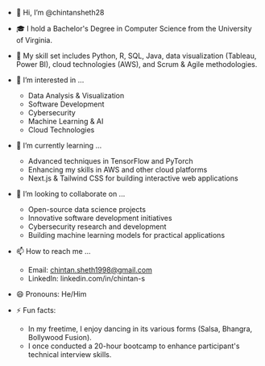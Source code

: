 - 👋 Hi, I’m @chintansheth28

- 🎓 I hold a Bachelor's Degree in Computer Science from the University of Virginia.

- 🔧 My skill set includes Python, R, SQL, Java, data visualization (Tableau, Power BI), cloud technologies (AWS), and Scrum & Agile methodologies.

- 👀 I’m interested in ...
    - Data Analysis & Visualization
    - Software Development
    - Cybersecurity
    - Machine Learning & AI
    - Cloud Technologies

- 🌱 I’m currently learning ...
    - Advanced techniques in TensorFlow and PyTorch
    - Enhancing my skills in AWS and other cloud platforms
    - Next.js & Tailwind CSS for building interactive web applications

- 💞️ I’m looking to collaborate on ...
    - Open-source data science projects
    - Innovative software development initiatives
    - Cybersecurity research and development
    - Building machine learning models for practical applications

- 📫 How to reach me ...
    - Email: chintan.sheth1998@gmail.com
    - LinkedIn: linkedin.com/in/chintan-s

- 😄 Pronouns: He/Him

- ⚡ Fun facts:
  - In my freetime, I enjoy dancing in its various forms (Salsa, Bhangra, Bollywood Fusion).
  - I once conducted a 20-hour bootcamp to enhance participant's technical interview skills.

